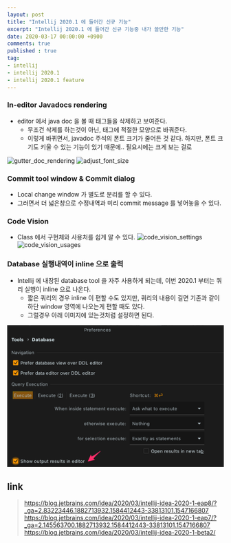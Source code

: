 ```yaml
---
layout: post
title: "Intellij 2020.1 에 들어간 신규 기능"
excerpt: "Intellij 2020.1 에 들어간 신규 기능중 내가 쓸만한 기능"
date: 2020-03-17 00:00:00 +0900
comments: true
published : true
tag:
- intellij
- intellij 2020.1
- intellij 2020.1 feature
---
```

### In-editor Javadocs rendering
* editor 에서 java doc 을 볼 때 태그들을 삭제하고 보여준다.
  - 무조건 삭제를 하는것이 아닌, 태그에 적절한 모양으로 바꿔준다.
  - 이렇게 바뀌면서, javadoc 주석의 폰트 크기가 줄어든 것 같다.  하지만, 폰트 크기도 키울 수 있는 기능이 있기 때문에.. 필요시에는 크게 보는 걸로

![gutter_doc_rendering](https://d3nmt5vlzunoa1.cloudfront.net/idea/files/2020/03/gutter_doc_rendering.gif)
![adjust_font_size](https://d3nmt5vlzunoa1.cloudfront.net/idea/files/2020/03/adjust_font_size.png)

### Commit tool window & Commit dialog
* Local change window 가 별도로 분리를 할 수 있다.
* 그러면서 더 넓은창으로 수정내역과 미리 commit message 를 넣어놓을 수 있다.

### Code Vision
* Class 에서 구현체와 사용처를 쉽게 알 수 있다.
![code_vision_settings](https://d3nmt5vlzunoa1.cloudfront.net/idea/files/2020/03/code_vision_settings.png) 
![code_vision_usages](https://d3nmt5vlzunoa1.cloudfront.net/idea/files/2020/03/code_vision_usages.png)

### Database 실행내역이 inline 으로 출력
* Intellij 에 내장된 database tool 을 자주 사용하게 되는데, 이번 2020.1 부터는 쿼리 실행이 inline 으로 나온다.
    - 짧은 쿼리의 경우 inline 이 편할 수도 있지만, 쿼리의 내용이 길면 기존과 같이 하단 window 영역에 나오는게 편할 때도 있다.
    - 그럴경우 아래 이미지에 있는것처럼 설정하면 된다.

![database-result-window](/assets/img/posts/intellij_2020_1/database-result-window.png)

## link
> https://blog.jetbrains.com/idea/2020/03/intellij-idea-2020-1-eap8/?_ga=2.83223446.1882713932.1584412443-33813101.1547166807
> https://blog.jetbrains.com/idea/2020/03/intellij-idea-2020-1-eap7/?_ga=2.145563700.1882713932.1584412443-33813101.1547166807
> https://blog.jetbrains.com/idea/2020/03/intellij-idea-2020-1-beta2/
